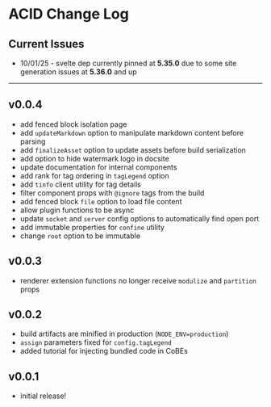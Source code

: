 # ACID Change Log


## Current Issues

- 10/01/25 - svelte dep currently pinned at **5.35.0** due to some site generation issues at **5.36.0** and up


---
## v0.0.4

- add fenced block isolation page
- add `updateMarkdown` option to manipulate markdown content before parsing
- add `finalizeAsset` option to update assets before build serialization
- add option to hide watermark logo in docsite
- update documentation for internal components
- add rank for tag ordering in `tagLegend` option
- add `tinfo` client utility for tag details
- filter component props with `@ignore` tags from the build
- add fenced block `file` option to load file content
- allow plugin functions to be async
- update `socket` and `server` config options to automatically find open port
- add immutable properties for `confine` utility
- change `root` option to be immutable


## v0.0.3

- renderer extension functions no longer receive `modulize` and `partition` props


## v0.0.2

- build artifacts are minified in production (`NODE_ENV=production`)
- `assign` parameters fixed for `config.tagLegend`
- added tutorial for injecting bundled code in CoBEs


## v0.0.1

- initial release!
